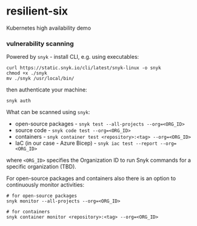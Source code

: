 # resilient-six
Kubernetes high availability demo

### vulnerability scanning
Powered by `snyk` - install CLI, e.g. using executables:
```shell
curl https://static.snyk.io/cli/latest/snyk-linux -o snyk
chmod +x ./snyk
mv ./snyk /usr/local/bin/ 
```
then authenticate your machine:
```shell
snyk auth
```
What can be scanned using `snyk`:
* open-source packages - `snyk test --all-projects --org=<ORG_ID>`
* source code - `snyk code test --org=<ORG_ID>`
* containers - `snyk container test <repository>:<tag> --org=<ORG_ID>`
* IaC (in our case - Azure Bicep) - `snyk iac test --report --org=<ORG_ID>`

where `<ORG_ID>` specifies the Organization ID to run Snyk commands for a specific organization (TBD).

For open-source packages and containers also there is an option to continuously monitor activities:
```shell
# for open-source packages
snyk monitor --all-projects --org=<ORG_ID>

# for containers
snyk container monitor <repository>:<tag> --org=<ORG_ID>
```
